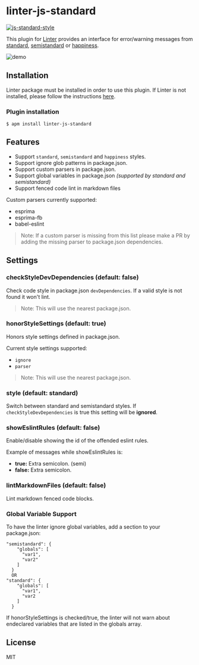 linter-js-standard
=========================
[![js-standard-style](https://img.shields.io/badge/code%20style-standard-brightgreen.svg?style=flat)](https://github.com/feross/standard)

This plugin for [Linter](https://github.com/AtomLinter/Linter) provides an interface for error/warning messages from [standard](https://github.com/feross/standard), [semistandard](https://github.com/Flet/semistandard) or [happiness](https://github.com/JedWatson/happiness).

![demo](https://cloud.githubusercontent.com/assets/6867996/8457085/4bd7575e-2007-11e5-9762-e3f942b78232.gif)

## Installation
Linter package must be installed in order to use this plugin. If Linter is not installed, please follow the instructions [here](https://github.com/AtomLinter/Linter).

### Plugin installation
```
$ apm install linter-js-standard
```

## Features
- Support `standard`, `semistandard` and `happiness` styles.
- Support ignore glob patterns in package.json.
- Support custom parsers in package.json.
- Support global variables in package.json _(supported by standard and semistandard)_
- Support fenced code lint in markdown files

Custom parsers currently supported:
- esprima
- esprima-fb
- babel-eslint

> Note: If a custom parser is missing from this list please make a PR by adding the missing parser to package.json dependencies.

## Settings

### checkStyleDevDependencies (default: false)
Check code style in package.json `devDependencies`. If a valid style is not found it won't lint.

> Note: This will use the nearest package.json.

### honorStyleSettings (default: true)
Honors style settings defined in package.json.

Current style settings supported:
- `ignore`
- `parser`

> Note: This will use the nearest package.json.

### style (default: standard)
Switch between standard and semistandard styles.
If `checkStyleDevDependencies` is true this setting will be **ignored**.

### showEslintRules (default: false)
Enable/disable showing the id of the offended eslint rules.

Example of messages while showEslintRules is:
- **true:** Extra semicolon. (semi)
- **false:** Extra semicolon.

### lintMarkdownFiles (default: false)
Lint markdown fenced code blocks.

### Global Variable Support
To have the linter ignore global variables, add a section to your package.json:
```
"semistandard": {
    "globals": [
      "var1",
      "var2"
    ]
  }
  OR
"standard": {
    "globals": [
      "var1",
      "var2
    ]
  }
  ```
If honorStyleSettings is checked/true, the linter will not warn about endeclared variables that are listed in the globals array.
## License
MIT
